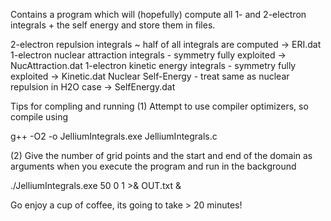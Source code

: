 Contains a program which will (hopefully) compute all 1- and 2-electron integrals + the self energy and store them in files.

2-electron repulsion integrals ~ half of all integrals are computed -> ERI.dat
1-electron nuclear attraction integrals - symmetry fully exploited  -> NucAttraction.dat
1-electron kinetic energy integrals     - symmetry fully exploited  -> Kinetic.dat
Nuclear Self-Energy - treat same as nuclear repulsion in H2O case   -> SelfEnergy.dat

Tips for compling and running 
(1) Attempt to use compiler optimizers, so compile using

g++ -O2 -o JelliumIntegrals.exe JelliumIntegrals.c

(2) Give the number of grid points and the start and end of the domain as arguments when you execute the program and run in the background

./JelliumIntegrals.exe 50 0 1 >& OUT.txt &

Go enjoy a cup of coffee, its going to take > 20 minutes!
